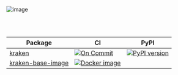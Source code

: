 ![image](https://github.com/kraken-build/.github/assets/1318438/570a8821-1cd7-46f8-8d5d-2a3f73f5ace8)

<br/>&nbsp;

<p align="center">
  
| Package | CI | PyPI |
| ------- | -- | ---- |
| [kraken][] | [![On Commit](https://github.com/kraken-build/kraken/actions/workflows/on-commit.yaml/badge.svg)](https://github.com/kraken-build/kraken/actions/workflows/on-commit.yaml) | [![PyPI version](https://badge.fury.io/py/kraken-build.svg)](https://badge.fury.io/py/kraken) |
| [kraken-base-image][] | [![Docker image](https://github.com/kraken-build/kraken-base-image/actions/workflows/docker.yml/badge.svg)](https://github.com/kraken-build/kraken-base-image/actions/workflows/docker.yml) | |

  [kraken]: https://github.com/kraken-build/kraken
  [kraken-base-image]: https://github.com/kraken-build/kraken-base-image

</p>
